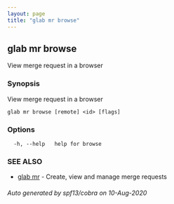 ```yaml
---
layout: page
title: "glab mr browse"
---
```

## glab mr browse

View merge request in a browser

### Synopsis

View merge request in a browser

```
glab mr browse [remote] <id> [flags]
```

### Options

```
  -h, --help   help for browse
```

### SEE ALSO

* [glab mr](/glab_mr/)	 - Create, view and manage merge requests

###### Auto generated by spf13/cobra on 10-Aug-2020
